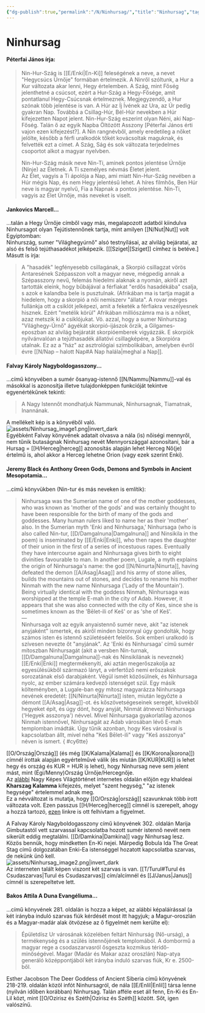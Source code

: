 ```yaml
---
{"dg-publish":true,"permalink":"/N/Ninhursag/","title":"Ninhursag","tags":["Englishtexttranslated"],"created":"2023-11-05T01:07","updated":"2024-12-18T11:43"}
---
```



# Ninhursag

#### Péterfai János írja:

> Nin-Hur-Szág is [[E/Enki\|En-Ki]] feleségének a neve, a nevet "Hegycsúcs Úrnője" formában értelmezik. A Ninről szóltunk, a Hur a Kur változata akar lenni, Hegy értelemben. A Szág, mint Főség jelenthetné a csúcsot, ezért a Hur-Szág a Hegy-Fősége, amit pontatlanul Hegy-Csúcsnak értelmeznek. Megjegyzendő, a Hur szónak több jelentése is van. A Húr az Íj Ívének az Ura, az Úr pedig gyakran Nap. Továbbá a Csillag-Húr, Bél-Húr nevekben a Húr kifejezetten Napot jelent. Nin-Hur-Szág eszerint olyan Néni, aki Nap-Főség. Talán ő az egyik Napba Öltözött Asszony \[Péterfai János érti vajon ezen kifejezést?\]. A Nin rangnévből, amely eredetileg a nőket jelölte, később a férfi uralkodók tőkét kovácsoltak maguknak, és felvették ezt a címet. A Szág, Ság és sok változata terjedelmes csoportot alkot a magyar nyelvben.  
> 
> Nin-Hur-Szág másik neve Nin-Ti, aminek pontos jelentése Úrnője (Nínje) az Életnek. A Ti személyes névmás Életet jelent.  
> Az Élet, vagyis a Ti ápolója a Nap, ami miatt Nin-Hur-Szág nevében a Húr mégis Nap, és nem Hegy jelentésű lehet. A híres filmhős, Ben Húr neve is magyar nyelvű, Fia a Napnak a pontos jelentése. Nin-Ti, vagyis az Élet Úrnője, más neveket is viselt.  

#### Jankovics Marcell...

...talán a Hegy Úrnője címből vagy más, megalapozott adatból kiindulva Ninhursagot olyan Tejútistennőnek tartja, mint amilyen [[N/Nut\|Nut]] volt Egyiptomban:  
Ninhurszág, sumer "Világhegyúrnő" alsó testnyílásai, az alvilág bejáratai, az alsó és felső tejúthasadékot jelképezik. \[[[Sziget\|[Sziget]] címhez is betéve.\]  
Másutt is írja:  
> A "hasadék" legfényesebb csillagának, a Skorpió csillagzat vörös Antaresének Szépasszon volt a magyar neve, mégpedig annak a Szépasszony nevű, felemás hiedelmi alaknak a nyomán, akiről azt tartották eleink, hogy bűbájával a férfiakat "erdős hasadékába" csalja, s azok e kalandba bele is pusztulnak. (Afrikában ma is tartja magát a hiedelem, hogy a skorpió a női nemiszerv "állata". A rovar mérges fullánkja ott a csiklót jelképezi, amit a feketék a férfiakra veszélyesnek hisznek. Ezért "metélik körül" Afrikában milliószámra ma is a nőket, azaz metszik ki a csiklójukat. Vö. azzal, hogy a sumer Ninhurszag "Világhegy-Úrnő" ágyékát skorpió-ijászok őrzik, a Gilgames-eposzban az alvilág bejáratát skorpióemberek vigyázzák. E skorpiók nyilvánvalóan a tejúthasadék állatövi csillagképére, a Skorpióra utalnak. Ez az a "ház" az asztrológiai szimbolikában, amelyben évről évre [[N/Nap – halott Nap#A Nap halála\|meghal a Nap]].  

#### Falvay Károly Nagyboldogasszony...

...című könyvében a sumér ősanyag-istennő [[N/Nammu\|Nammu]]-val és másokkal is azonosítja illetve tulajdonképpen funkcióját tekintve egyenértékűnek tekinti:  
> A Nagy Istennőt mondhatjuk Nammunak, Ninhursagnak, Tiamatnak, Inannának.  

A mellékelt kép is a könyvéből való.  
![assets/Ninhursag_image1.png|invert_dark](/img/user/N/assets/Ninhursag_image1.png)  
Egyébként Falvay könyvének adatait olvasva a nála (is) nőiségi mennyről, nem tűnik butaságnak Ninhursag nevét Mennyországgal azonosítani, bár a Hursag = [[H/Herceg\|herceg]] azonosítás alapján lehet Herceg Nő(je) értelmű is, ahol akkor a Herceg lehetne Orion (vagy ezek szerint Enki).  

#### Jeremy Black és Anthony Green Gods, Demons and Symbols in Ancient Mesopotamia...

...című könyvükben (Nin-tur és más neveken is említik):  
> Ninhursaga was the Sumerian name of one of the mother goddesses, who was known as 'mother of the gods' and was certainly thought to have been responsible for the birth of many of the gods and goddesses. Many human rulers liked to name her as their 'mother' also. In the Sumerian myth 'Enki and Ninhursaga,' Ninhursaga (who is also called Nin-tur, [[D/Damgalnuna\|Damgalnuna]] and Ninsikila in the poem) is inseminated by [[E/Enki\|Enki]], who then rapes the daughter of their union in the first of a series of incestuous rapes. Eventually they have intercourse again and Ninhursaga gives birth to eight divinities favourable to man. In another poem, Lugale, a myth explains the origin of Ninhursaga's name: the god [[N/Ninurta\|Ninurta]], having defeated the demon [[A/Asag\|Asag]] and his army of stone allies, builds the mountains out of stones, and decides to rename his mother Ninmah with the new name Ninhursaga ('Lady of the Mountain'). Being virtually identical with the goddess Ninmah, Ninhursaga was worshipped at the temple E-mah in the city of Adab. However, it appears that she was also connected with the city of Kes, since she is sometimes known as the 'Bēlet-ili of Keš' or as 'she of Keš'.  
> —  
> Ninhursaga volt az egyik anyaistennő sumér neve, akit "az istenek anyjaként" ismertek, és akiről minden bizonnyal úgy gondolták, hogy számos isten és istennő születéséért felelős. Sok emberi uralkodó is szívesen nevezte őt "anyjának". Az 'Enki és Ninhursaga' című sumér mítoszban Ninhursagát (akit a versben Nin-turnak, [[D/Damgalnuna\|Damgalnuna]]-nak és Ninsikilának is neveznek) [[E/Enki\|Enki]] megtermékenyíti, aki aztán megerőszakolja az egyesülésükből származó lányt, a vérfertőző nemi erőszakok sorozatának első darabjaként. Végül ismét közösülnek, és Ninhursaga nyolc, az ember számára kedvező istenséget szül. Egy másik költeményben, a Lugale-ban egy mítosz magyarázza Ninhursaga nevének eredetét: [[N/Ninurta\|Ninurta]] isten, miután legyőzte a démont [[A/Asag\|Asag]]-ot. és kőszövetségeseinek seregét, kövekből hegyeket épít, és úgy dönt, hogy anyját, Ninmát átnevezi Ninhursaga ('Hegyek asszonya') névvel. Mivel Ninhursaga gyakorlatilag azonos Ninmah istennővel, Ninhursagát az Adab városában lévő E-mah templomban imádták. Úgy tűnik azonban, hogy Kes városával is kapcsolatban állt, mivel néha "Keš Bēlet-ili" vagy "Keš asszonya" néven is ismert.  { #cy6tte}


[[O/Ország\|Ország]] (és még [[K/Kalama\|Kalama]] és [[K/Korona\|korona]]) címnél írottak alapján egyértelművé válik (és miután [[K/KUR\|KUR]] is lehet hegy és ország és KUR = HUR is lehet), hogy Ninhursag neve sem jelent mást, mint (Égi/Menny)Ország Úrnője/Hercegnője.  
Az [alábbi](https://mek.oszk.hu/01200/01267/html/01kotet/01r02f04.htm) Nagy Képes Világtörténet internetes oldalán előjön egy khaldeai **Kharszag Kalamma** kifejezés, melyet "szent hegység," "az istenek hegysége" értelemmel adnak meg.  
Ez a névváltozat is mutatja, hogy [[O/Ország\|ország]] szavunknak több írott változata volt. Ezen passzus [[H/Herceg\|herceg]] címnél is szerepelt, ahogy a hozzá tartozó, [ezen](http://www.gpedia.com/en/m/gpedia/Wikipedia:Articles_for_deletion/Kharsag) linkre is ott felhívtam a figyelmet.  

A Falvay Károly Nagyboldogasszony című könyvének 302. oldalán Marija Gimbutastól vett szarvassal kapcsolatba hozott sumér istennő nevét nem sikerült eddig megtalálni. [[D/Damkina\|Damkina]] vagy Ninhursag lesz. Közös bennük, hogy mindketten En-Ki nejei. Márpedig Bobula Ida The Great Stag című dolgozatában Enki-Ea istenséggel hozatott kapcsolatba szarvas, de nekünk ünő kell.  
![assets/Ninhursag_image2.png|invert_dark](/img/user/N/assets/Ninhursag_image2.png)  
Az interneten talált képen viszont két szarvas is van. [[T/Turul#Turul és Csudaszarvas\|Turul és Csudaszarvas]] cím/alcímnél és [[J/Janus\|Janus]] címnél is szerepeltetve lett.  

#### Bakos Attila A Duna Evangéliuma...

...című könyvének 281. oldalán is hozza a képet, az alábbi képaláírással (a két irányba induló szarvas fiúk kérdését most itt hagyjuk; a Magur-oroszlán és a Magyar-madár alak ötvözése az ő figyelmét nem kerülte el):  
> Épületdísz Ur városának közelében feltárt Ninhurság (Nő-urság), a termékenység és a szülés istennőjének templomából. A dombormű a magyar rege a csodaszarvasról ősgeszta kozmikus téridő-minőségével. Magar (Madár és Makar azaz oroszlán) Nap-atya generáló középpontjából két irányba induló szarvas fiúk, Kr e. 2500-ből.  

Esther Jacobson The Deer Goddess of Ancient Siberia című könyvének 218-219. oldalán közöl infót Ninhursagról, de nála [[E/Enlil\|Enlil]] társa lenne (nyilván időben korábban) Ninhursag. Talán afféle eset áll fenn, En-Ki és En-Lil közt, mint [[O/Ozirisz és Széth\|Ozirisz és Széth]] között. Sőt, igen valószínű.  